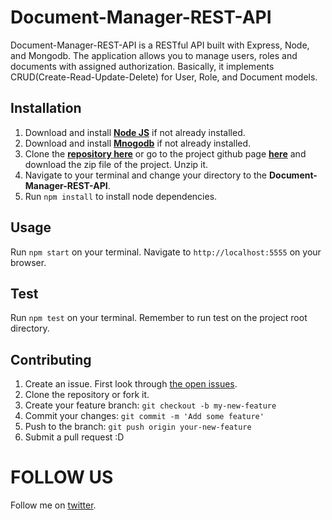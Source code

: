 # Document-Manager-REST-API

Document-Manager-REST-API is a  RESTful API built with Express, Node, and Mongodb. The application allows you to manage users, roles and documents with assigned authorization. Basically, it implements CRUD(Create-Read-Update-Delete) for User, Role, and Document models.

## Installation

1. Download and install [**Node JS**](https://nodejs.org/en/) if not already installed.
2. Download and install [**Mnogodb**](https://www.mongodb.org/downloads/) if not already installed.
3. Clone the [**repository here**](hhttps://github.com/andela-rekemezie/Document-Manager-REST-API.git) or go to the project github page [**here**](https://github.com/andela-rekemezie/Document-Manager-REST-API) and download the zip file of the project. Unzip it.
4. Navigate to your terminal and change your directory to the **Document-Manager-REST-API**.
5. Run `npm install` to install node dependencies.

## Usage
Run `npm start` on your terminal.
Navigate to `http://localhost:5555` on your browser.

## Test
Run `npm test` on your terminal. Remember to  run test on the project root directory.

## Contributing
1. Create an issue. First look through [the open issues](https://github.com/andela-rekemezie/Document-Manager-REST-API/issues).
2. Clone the repository or fork it.
3. Create your feature branch: `git checkout -b my-new-feature`
5. Commit your changes: `git commit -m 'Add some feature'`
4. Push to the branch: `git push origin your-new-feature`
6. Submit a pull request :D

# FOLLOW US
Follow me on [twitter](https://twitter.com/EkemezieRowland).
